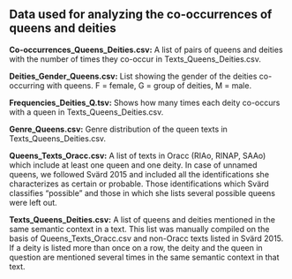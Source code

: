 ## Data used for analyzing the co-occurrences of queens and deities

<b>Co-occurrences_Queens_Deities.csv:</b> A list of pairs of queens and deities with the number of times they co-occur in Texts_Queens_Deities.csv.

<b>Deities_Gender_Queens.csv:</b> List showing the gender of the deities co-occurring with queens. F = female, G = group of deities, M = male.

<b>Frequencies_Deities_Q.tsv:</b> Shows how many times each deity co-occurs with a queen in Texts_Queens_Deities.csv.

<b>Genre_Queens.csv:</b> Genre distribution of the queen texts in Texts_Queens_Deities.csv.

<b>Queens_Texts_Oracc.csv:</b> A list of texts in Oracc (RIAo, RINAP, SAAo) which include at least one queen and one deity. In case of unnamed queens, we followed Svärd 2015 and included all the identifications she characterizes as certain or probable. Those identifications which Svärd classifies “possible” and those in which she lists several possible queens were left out.

<b>Texts_Queens_Deities.csv:</b> A list of queens and deities mentioned in the same semantic context in a text. This list was manually compiled on the basis of Queens_Texts_Oracc.csv and non-Oracc texts listed in Svärd 2015. If a deity is listed more than once on a row, the deity and the queen in question are mentioned several times in the same semantic context in that text.
